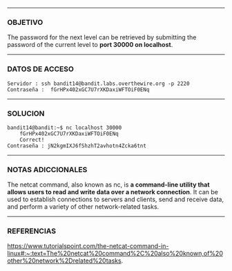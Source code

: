 ----
### OBJETIVO 
The password for the next level can be retrieved by submitting the password of the current level to **port 30000 on localhost**.

---
### DATOS DE ACCESO
	Servidor : ssh bandit14@bandit.labs.overthewire.org -p 2220
	Contraseña :  fGrHPx402xGC7U7rXKDaxiWFTOiF0ENq

---
### SOLUCION
	bandit14@bandit:~$ nc localhost 30000
		fGrHPx402xGC7U7rXKDaxiWFTOiF0ENq
		Correct!
	Contraseña : jN2kgmIXJ6fShzhT2avhotn4Zcka6tnt
---
### NOTAS ADICCIONALES
The netcat command, also known as nc, is **a command-line utility that allows users to read and write data over a network connection**. It can be used to establish connections to servers and clients, send and receive data, and perform a variety of other network-related tasks.

---
### REFERENCIAS
https://www.tutorialspoint.com/the-netcat-command-in-linux#:~:text=The%20netcat%20command%2C%20also%20known,of%20other%20network%2Drelated%20tasks.
